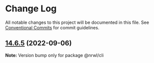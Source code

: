 # Change Log

All notable changes to this project will be documented in this file.
See [Conventional Commits](https://conventionalcommits.org) for commit guidelines.

## [14.6.5](https://github.com/nrwl/nx/compare/14.6.4...14.6.5) (2022-09-06)

**Note:** Version bump only for package @nrwl/cli
